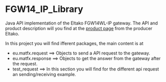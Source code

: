 # FGW14_IP_Library

Java API implementation of the Eltako FGW14WL-IP gateway.
The API and product description will you find at the [product page](https://bit.ly/43ge0Lo) from the producer Eltako.

In this project you will find ifferent packages, the main content is at

- eu.matfx.request ==> Objects to send a API request to the gateway.
- eu.matfx.response ==> Objects to get the answer from the gateway after the request.
- test_request ==> In this section you will find for the different api request an sending/receiving example.


